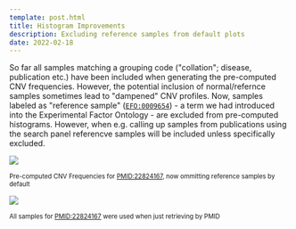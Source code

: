 ```yaml
---
template: post.html
title: Histogram Improvements
description: Excluding reference samples from default plots
date: 2022-02-18
---
```


So far all samples matching a grouping code ("collation"; disease, publication etc.)
have been included when generating the pre-computed CNV frequencies. However, the
potential inclusion of normal/refernce samples sometimes lead to "dampened" CNV
profiles. Now, samples labeled as "reference sample" ([`EFO:0009654`](http://www.ebi.ac.uk/efo/EFO_0009654)) - 
a term we had introduced into the Experimental Factor Ontology - are excluded from
pre-computed histograms. However, when e.g. calling up samples from publications
using the search panel referencve samples will be included unless specifically excluded.

![](http://progenetix.org/cgi/PGX/cgi/collationPlots.cgi?datasetIds=progenetix&id=PMID:22824167)
<div style="font-size:  0.8em;">Pre-computed CNV Frequencies for <a href="http://progenetix.org/publication/?id=PMID:22824167">PMID:22824167</a>, now ommitting reference samples by default</div>

<!--more-->

![](http://progenetix.org/beacon/biosamples?datasetIds=progenetix&filters=PMID:22824167&output=histoplot)
<div style="font-size:  0.8em;">All samples for <a href="http://progenetix.org/publication/?id=PMID:22824167">PMID:22824167</a> were used when just retrieving by PMID</div>

